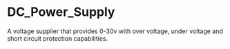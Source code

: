 # DC_Power_Supply
A voltage supplier that provides 0-30v with over voltage, under voltage and short circuit protection capabilities. 
